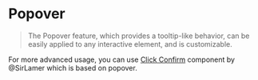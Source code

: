 # Popover

> The Popover feature, which provides a tooltip-like behavior, can be easily applied to any interactive
  element, and is customizable.
  
For more advanced usage, you can use <a href="https://github.com/SirLamer/click-confirm" target="_blank">Click Confirm</a> component by @SirLamer which is based on popover.